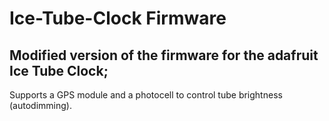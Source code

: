 Ice-Tube-Clock Firmware
=====

Modified version of the firmware for the adafruit Ice Tube Clock;
-----
Supports a GPS module and a photocell to control tube brightness (autodimming).

